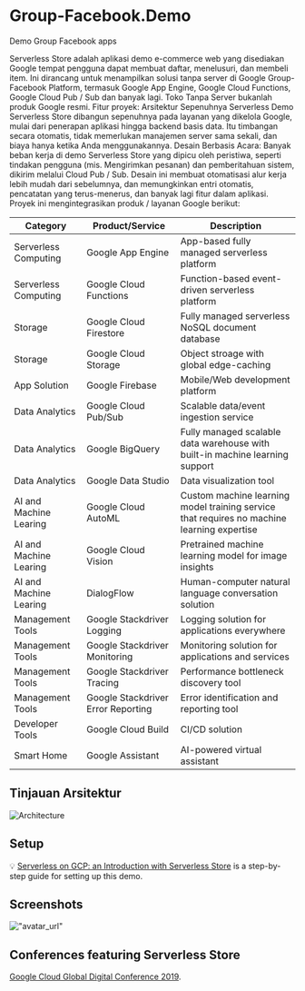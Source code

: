 # Group-Facebook.Demo
Demo Group Facebook apps

Serverless Store adalah aplikasi demo e-commerce web yang disediakan Google tempat pengguna dapat membuat daftar, menelusuri, dan membeli item. Ini dirancang untuk menampilkan solusi tanpa server di Google Group-Facebook Platform, termasuk Google App Engine, Google Cloud Functions, Google Cloud Pub / Sub dan banyak lagi. Toko Tanpa Server bukanlah produk Google resmi. Fitur proyek: Arsitektur Sepenuhnya Serverless Demo Serverless Store dibangun sepenuhnya pada layanan yang dikelola Google, mulai dari penerapan aplikasi hingga backend basis data. Itu timbangan secara otomatis, tidak memerlukan manajemen server sama sekali, dan biaya hanya ketika Anda menggunakannya. Desain Berbasis Acara: Banyak beban kerja di demo Serverless Store yang dipicu oleh peristiwa, seperti tindakan pengguna (mis. Mengirimkan pesanan) dan pemberitahuan sistem, dikirim melalui Cloud Pub / Sub. Desain ini membuat otomatisasi alur kerja lebih mudah dari sebelumnya, dan memungkinkan entri otomatis, pencatatan yang terus-menerus, dan banyak lagi fitur dalam aplikasi. Proyek ini mengintegrasikan produk / layanan Google berikut:

| Category | Product/Service | Description |
|----------|-----------------|-------------|
| Serverless Computing | Google App Engine | App-based fully managed serverless platform |
| Serverless Computing | Google Cloud Functions | Function-based event-driven serverless platform |
| Storage | Google Cloud Firestore | Fully managed serverless NoSQL document database |
| Storage | Google Cloud Storage | Object stroage with global edge-caching |
| App Solution | Google Firebase | Mobile/Web development platform |
| Data Analytics | Google Cloud Pub/Sub | Scalable data/event ingestion service |
| Data Analytics | Google BigQuery | Fully managed scalable data warehouse with built-in machine learning support |
| Data Analytics | Google Data Studio | Data visualization tool |
| AI and Machine Learing | Google Cloud AutoML | Custom machine learning model training service that requires no machine learning expertise |
| AI and Machine Learing | Google Cloud Vision | Pretrained machine learning model for image insights |
| AI and Machine Learing | DialogFlow | Human-computer natural language conversation solution |
| Management Tools | Google Stackdriver Logging | Logging solution for applications everywhere |
| Management Tools | Google Stackdriver Monitoring | Monitoring solution for applications and services |
| Management Tools | Google Stackdriver Tracing | Performance bottleneck discovery tool |
| Management Tools | Google Stackdriver Error Reporting | Error identification and reporting tool |
| Developer Tools | Google Cloud Build | CI/CD solution |
| Smart Home | Google Assistant | AI-powered virtual assistant |

## Tinjauan Arsitektur

![Architecture](https://avatars2.githubusercontent.com/u/48804514?v=4)

## Setup

💡 [Serverless on GCP: an Introduction with Serverless Store](https://github.com/group-facebook/Explorer) is
a step-by-step guide for setting up this demo.

## Screenshots

!["avatar_url"](https://avatars2.githubusercontent.com/u/48804514?v=4)

## Conferences featuring Serverless Store

[Google Cloud Global Digital Conference 2019](https://cloudonair.withgoogle.com/events/app-dev).
